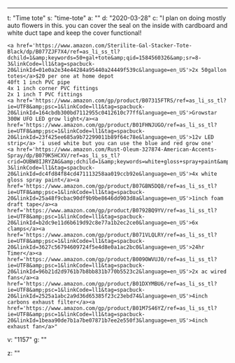 ---
t: "Time tote"
s: "time-tote"
a: ""
d: "2020-03-28"
c: "I plan on doing mostly auto flowers in this. you can cover the seal on the inside with cardboard and white duct tape and keep the cover functional!

    <a href='https://www.amazon.com/Sterilite-Gal-Stacker-Tote-Black/dp/B077ZJF7X4/ref=as_li_ss_tl?dchild=1&amp;keywords=50+gal+tote&amp;qid=1584560326&amp;sr=8-3&linkCode=ll1&tag=spacbuck-20&linkId=01e0a2e34e44284a95440a24449f539c&language=en_US'>2x 50gallon totes</a>$20 per one at home depot
    40ft 1 inch PVC pipe
    4x 1 inch corner PVC fittings
    2x 1 inch T PVC fittings
    <a href='https://www.amazon.com/gp/product/B07315FTRS/ref=as_li_ss_tl?ie=UTF8&amp;psc=1&linkCode=ll1&tag=spacbuck-20&linkId=164cbdb300bd7112955c0412610c77ff&language=en_US'>Growstar 300W UFO LED grow light</a><a href='https://www.amazon.com/gp/product/B01FHNJUGO/ref=as_li_ss_tl?ie=UTF8&amp;psc=1&linkCode=ll1&tag=spacbuck-20&linkId=23f425ee685a9b72299011b89f64c78e&language=en_US'>12v LED strip</a> 'i used white but you can use the blue and red grow one'
    <a href='https://www.amazon.com/Rust-Oleum-327874-American-Accents-Spray/dp/B079K5HCXV/ref=as_li_ss_tl?crid=OUBW8IJRYZAG&amp;dchild=1&amp;keywords=white+gloss+spray+paint&amp;qid=1584560133&amp;sprefix=white+gloss+spr,aps,243&amp;sr=8-3&linkCode=ll1&tag=spacbuck-20&linkId=dc4fd84f84cd471113258aa019ccb92e&language=en_US'>4x white gloss spray paint</a><a href='https://www.amazon.com/gp/product/B07GBN5DQ8/ref=as_li_ss_tl?ie=UTF8&amp;psc=1&linkCode=ll1&tag=spacbuck-20&linkId=25a48f9cbac90df9b9be8646dd903d8a&language=en_US'>1inch foam draft tape</a><a href='https://www.amazon.com/gp/product/B0792BQ9YV/ref=as_li_ss_tl?ie=UTF8&amp;psc=1&linkCode=ll1&tag=spacbuck-20&linkId=b2dc9e11d6b619d92c8e77a1b2ec2ce0&language=en_US'>6x clamps</a><a href='https://www.amazon.com/gp/product/B071VLQLRY/ref=as_li_ss_tl?ie=UTF8&amp;psc=1&linkCode=ll1&tag=spacbuck-20&linkId=3627c56794609724f5e4d8e0a1ac2bc0&language=en_US'>24hr Timer</a><a href='https://www.amazon.com/gp/product/B009OWVUJ0/ref=as_li_ss_tl?ie=UTF8&amp;psc=1&linkCode=ll1&tag=spacbuck-20&linkId=96b21d2d9761b7b8bb831b770b5523c2&language=en_US'>2x ac wired fans</a><a href='https://www.amazon.com/gp/product/B01DXYMBU6/ref=as_li_ss_tl?ie=UTF8&amp;psc=1&linkCode=ll1&tag=spacbuck-20&linkId=2525a1abc2a9d36d65385f23c23ebd74&language=en_US'>4inch carbons exhaust filter</a><a href='https://www.amazon.com/gp/product/B01M7S46YZ/ref=as_li_ss_tl?ie=UTF8&amp;psc=1&linkCode=ll1&tag=spacbuck-20&linkId=1beaa90de7b1a7be07871b7ee2e550f3&language=en_US'>4inch exhaust fan</a>"
v: "1157"
g: ""

z: ""
